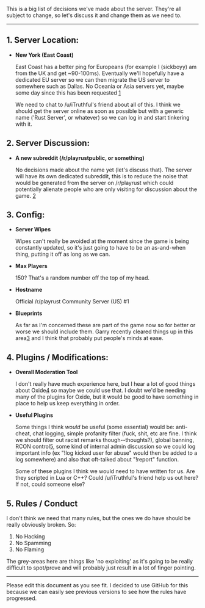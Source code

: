 This is a big list of decisions we've made about the server. They're all subject to change, so let's discuss it and change them as we need to.

---

## 1. Server Location: 
* **New York (East Coast)**
  
  East Coast has a better ping for Europeans (for example I (sickboyy) am from the UK and get ~90-100ms). Eventually we'll hopefully have a dedicated EU server so we can then migrate the US server to somewhere such as Dallas. No Oceania or Asia servers yet, maybe some day since this has been requested [1][1]

  We need to chat to /u/iTruthful's friend about all of this. I think we should get the server online as soon as possible but with a generic name ('Rust Server', or whatever) so we can log in and start tinkering with it.

## 2. Server Discussion:
* **A new subreddit (/r/playrustpublic, or something)**

  No decisions made about the name yet (let's discuss that). The server will have its own dedicated subreddit, this is to reduce the noise that would be generated from the server on /r/playrust which could potentially alienate people who are only visiting for discussion about the game. [2][2]

## 3. Config:
* **Server Wipes**

  Wipes can't really be avoided at the moment since the game is being constantly updated, so it's just going to have to be an as-and-when thing, putting it off as long as we can.
  
* **Max Players**

  150? That's a random number off the top of my head.

* **Hostname**

  Official /r/playrust Community Server (US) #1
  
* **Blueprints**

  As far as I'm concerned these are part of the game now so for better or worse we should include them. Garry recently cleared things up in this area[3][3] and I think that probably put people's minds at ease.
  
## 4. Plugins / Modifications:
* **Overall Moderation Tool**

  I don't really have much experience here, but I hear a lot of good things about Oxide[4][4] so maybe we could use that. I doubt we'd be needing many of the plugins for Oxide, but it would be good to have something in place to help us keep everything in order.
  
* **Useful Plugins**

  Some things I think *would* be useful (some essential) would be: anti-cheat, chat logging, simple profanity filter (fuck, shit, etc are fine. I think we should filter out racist remarks though--thoughts?), global banning, RCON control[5][5], some kind of internal admin discussion so we could log important info (ex "!log kicked user <username> for abuse" would then be added to a log somewhere) and also that oft-talked about "!report" function.
  
  Some of these plugins I think we would need to have written for us. Are they scripted in Lua or C++? Could /u/iTruthful's friend help us out here? If not, could someone else?
  
## 5. Rules / Conduct

  I don't think we need that many rules, but the ones we do have should be really obviously broken. So:
  
  1. No Hacking
  2. No Spamming
  3. No Flaming
 
  The grey-areas here are things like 'no exploiting' as it's going to be really difficult to spot/prove and will probably just result in a lot of finger pointing.

---

Please edit this document as you see fit. I decided to use GitHub for this because we can easily see previous versions to see how the rules have progressed.


[1]: https://www.reddit.com/r/playrust/comments/2jzegt/lets_talk_about_an_official_rplayrust_community/clh26te
[2]: https://www.reddit.com/r/playrust/comments/2jzegt/lets_talk_about_an_official_rplayrust_community/cli4c6l 
[3]: http://playrust.com/devblog-31/
[4]: http://rustoxide.com
[5]: http://facepunch.com/showthread.php?t=1350623
